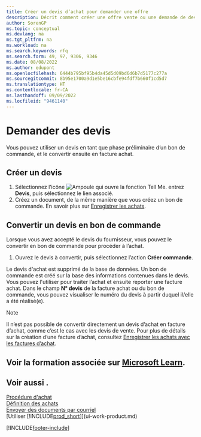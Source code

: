 ```yaml
---
title: Créer un devis d’achat pour demander une offre
description: Décrit comment créer une offre vente ou une demande de devis pour enregistrer l'offre que vous avez faite à un client pour vendre des produits dans certaines conditions.
author: SorenGP
ms.topic: conceptual
ms.devlang: na
ms.tgt_pltfrm: na
ms.workload: na
ms.search.keywords: rfq
ms.search.form: 49, 97, 9306, 9346
ms.date: 08/08/2022
ms.author: edupont
ms.openlocfilehash: 6444b795bf95b4da45d5d09bd6d6b7d5177c277a
ms.sourcegitcommit: 8b95e1700a9d1e5be16cbfe94fdf7b660f1cd5d7
ms.translationtype: HT
ms.contentlocale: fr-CA
ms.lasthandoff: 09/09/2022
ms.locfileid: "9461140"
---
```

# <a name="request-quotes"></a>Demander des devis

Vous pouvez utiliser un devis en tant que phase préliminaire d’un bon de commande, et le convertir ensuite en facture achat.

## <a name="create-a-purchase-quote"></a>Créer un devis

1. Sélectionnez l’icône ![Ampoule qui ouvre la fonction Tell Me.](media/ui-search/search_small.png "Dites-moi ce que vous voulez faire") entrez **Devis**, puis sélectionnez le lien associé.
2. Créez un document, de la même manière que vous créez un bon de commande. En savoir plus sur [Enregistrer les achats](purchasing-how-record-purchases.md).

## <a name="convert-a-purchase-quote-to-a-purchase-order"></a>Convertir un devis en bon de commande

Lorsque vous avez accepté le devis du fournisseur, vous pouvez le convertir en bon de commande pour procéder à l’achat.

1. Ouvrez le devis à convertir, puis sélectionnez l’action **Créer commande**.

Le devis d'achat est supprimé de la base de données. Un bon de commande est créé sur la base des informations contenues dans le devis. Vous pouvez l'utiliser pour traiter l’achat et ensuite reporter une facture achat. Dans le champ **N° devis** de la facture achat ou du bon de commande, vous pouvez visualiser le numéro du devis à partir duquel il/elle a été réalisé(e).

> [!NOTE]
> Il n’est pas possible de convertir directement un devis d’achat en facture d’achat, comme c’est le cas avec les devis de vente. Pour plus de détails sur la création d’une facture d’achat, consultez [Enregistrer les achats avec les factures d’achat](purchasing-how-record-purchases.md).

## <a name="see-related-training-at-microsoft-learn"></a>Voir la formation associée sur [Microsoft Learn](/learn/modules/create-purchase-documents-dynamics-365-business-central/).

## <a name="see-also"></a>Voir aussi .

[Procédure d'achat](purchasing-manage-purchasing.md)  
[Définition des achats](purchasing-setup-purchasing.md)  
[Envoyer des documents par courriel](ui-how-send-documents-email.md)  
[Utiliser [!INCLUDE[prod_short](includes/prod_short.md)]](ui-work-product.md)  

[!INCLUDE[footer-include](includes/footer-banner.md)]
